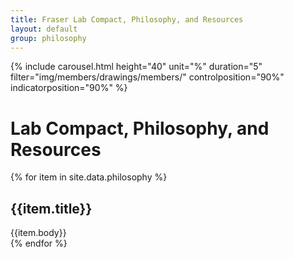 ```yaml
---
title: Fraser Lab Compact, Philosophy, and Resources
layout: default
group: philosophy
---
```


{% include carousel.html height="40" unit="%" duration="5" filter="img/members/drawings/members/" controlposition="90%" indicatorposition="90%" %}

# Lab Compact, Philosophy, and Resources

<div class="accordion" id="accordionCompact">
{% for item in site.data.philosophy %}
<!-- Item Block -->
<div class="card">
<div class="card-header" id="heading{{item.id}}">
<h2 class="mb-0" type="button" data-toggle="collapse" data-target="#{{item.id}}" aria-expanded="true" aria-controls="{{item.id}}">
{{item.title}}
</h2>
</div>

<div id="{{item.id}}" class="collapse {% if item.show %}show{% endif %}" aria-labelledby="heading{{item.id}}">
<div class="card-body">
{{item.body}}
</div>
</div>
</div>
<!-- End  block -->
{% endfor %}
</div>
